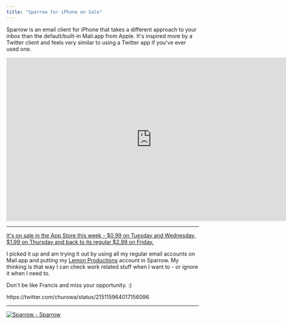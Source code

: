 ```yaml
---
title: "Sparrow for iPhone on Sale"
---
```

<p>Sparrow is an email client for iPhone that takes a different approach to your inbox than the default/built-in Mail.app from Apple. It's inspired more by a Twitter client and feels very similar to using a Twitter app if you've ever used one.</p>
<p><iframe src="http://player.vimeo.com/video/38446345?title=0&amp;byline=0&amp;portrait=0&amp;color=ffffff" width="760" height="428" frameborder="0" webkitAllowFullScreen mozallowfullscreen allowFullScreen></iframe></p>
<hr>
<p><a href="http://click.linksynergy.com/fs-bin/stat?id=6PFrOqNV4B8&offerid=146261&type=3&subid=0&tmpid=1826&RD_PARM1=http%253A%252F%252Fitunes.apple.com%252Fca%252Fapp%252Fsparrow%252Fid492573565%253Fmt%253D8%2526uo%253D4%2526partnerId%253D30" target="itunes_store">It's on sale in the App Store this week - $0.99 on Tuesday and Wednesday, $1.99 on Thursday and back to its regular $2.99 on Friday.</a></p>
<p>I picked it up and am trying it out by using all my regular email accounts on Mail.app and putting my <a href="http://lemonproductions.ca">Lemon Productions</a> account in Sparrow. My thinking is that way I can check work related stuff when I want to - or ignore it when I need to.</p>
<p>Don't be like Francis and miss your opportunity. :)</p>
<p>https://twitter.com/churowa/status/215115964017156096</p>
<hr>
<p><a href="http://click.linksynergy.com/fs-bin/stat?id=6PFrOqNV4B8&offerid=146261&type=3&subid=0&tmpid=1826&RD_PARM1=http%253A%252F%252Fitunes.apple.com%252Fca%252Fapp%252Fsparrow%252Fid492573565%253Fmt%253D8%2526uo%253D4%2526partnerId%253D30" target="itunes_store"><img src="http://r.mzstatic.com/images/web/linkmaker/badge_appstore-lrg.gif" alt="Sparrow - Sparrow" style="border: 0;"/></a></p>
